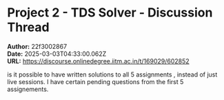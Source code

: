 # Project 2 - TDS Solver - Discussion Thread

**Author:** 22f3002867  
**Date:** 2025-03-03T04:33:00.062Z  
**URL:** https://discourse.onlinedegree.iitm.ac.in/t/169029/602852

is it possible to have written solutions to all 5 assignments , instead of just live sessions. I have certain pending questions from the first 5 assignements.
